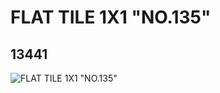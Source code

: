 # FLAT TILE 1X1 "NO.135"
## 13441
![FLAT TILE 1X1 "NO.135"](https://lc-www-live-s.legocdn.com/media/bricks/5/2/6029820.jpg)